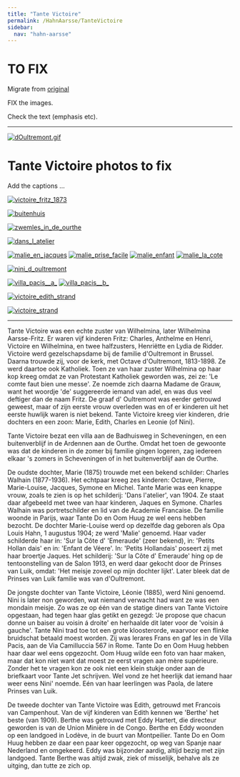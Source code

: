 ```yaml
---
title: "Tante Victoire"
permalink: /HahnAarsse/TanteVictoire
sidebar:
  nav: "hahn-aarsse"
---
```


# TO FIX

Migrate from [original](https://www.nierstrasz.org/HahnAarsse/TanteVictoire.html)

FIX the images.

Check the text (emphasis etc).

---

[![dOultremont.gif](/assets/images/HahnAarsse/trees/dOultremont.gif)](/assets/images/HahnAarsse/trees/dOultremont.gif)


# Tante Victoire photos to fix

Add the captions ...


[![victoire_fritz_1873](/assets/images/HahnAarsse/small/victoire_fritz_1873.jpg)](/assets/images/HahnAarsse/full/victoire_fritz_1873.jpg)

[![buitenhuis](/assets/images/HahnAarsse/small/buitenhuis.jpg)](/assets/images/HahnAarsse/full/buitenhuis.jpg)

[![zwemles_in_de_ourthe](/assets/images/HahnAarsse/small/zwemles_in_de_ourthe.jpg)](/assets/images/HahnAarsse/full/zwemles_in_de_ourthe.jpg)



[![dans_l_atelier](/assets/images/HahnAarsse/small/dans_l_atelier.jpg)](/assets/images/HahnAarsse/full/dans_l_atelier.jpg)


[![malie_en_jacques](/assets/images/HahnAarsse/small/malie_en_jacques.jpg)](/assets/images/HahnAarsse/full/malie_en_jacques.jpg)
[![malie_prise_facile](/assets/images/HahnAarsse/small/malie_prise_facile.jpg)](/assets/images/HahnAarsse/full/malie_prise_facile.jpg)
[![malie_enfant](/assets/images/HahnAarsse/small/malie_enfant.jpg)](/assets/images/HahnAarsse/full/malie_enfant.jpg)
[![malie_la_cote](/assets/images/HahnAarsse/small/malie_la_cote.jpg)](/assets/images/HahnAarsse/full/malie_la_cote.jpg)

[![nini_d_oultremont](/assets/images/HahnAarsse/small/nini_d_oultremont.jpg)](/assets/images/HahnAarsse/full/nini_d_oultremont.jpg)

[![villa_pacis__a_](/assets/images/HahnAarsse/small/villa_pacis__a_.jpg)](/assets/images/HahnAarsse/full/villa_pacis__a_.jpg)
[![villa_pacis__b_](/assets/images/HahnAarsse/small/villa_pacis__b_.jpg)](/assets/images/HahnAarsse/full/villa_pacis__b_.jpg)



[![victoire_edith_strand](/assets/images/HahnAarsse/small/victoire_edith_strand.jpg)](/assets/images/HahnAarsse/full/victoire_edith_strand.jpg)



[![victoire_strand](/assets/images/HahnAarsse/small/victoire_strand.jpg)](/assets/images/HahnAarsse/full/victoire_strand.jpg)

---

Tante Victoire was een echte zuster van Wilhelmina, later Wilhelmina Aarsse-Fritz. Er waren vijf kinderen Fritz: Charles, Anthelme en Henri, Victoire en Wilhelmina, en twee halfzusters, Henriëtte en Lydia de Ridder. Victoire werd gezelschapsdame bij de familie d'Oultremont in Brussel. Daarna trouwde zij, voor de kerk, met Octave d'Oultremont, 1813-1898. Ze werd daartoe ook Katholiek. Toen ze van haar zuster Wilhelmina op haar kop kreeg omdat ze van Protestant Katholiek geworden was, zei ze: 'Le comte faut bien une messe'. Ze noemde zich daarna Madame de Grauw, want het woordje 'de' suggereerde iemand van adel, en was dus veel deftiger dan de naam Fritz. De graaf d' Oultremont was eerder getrouwd geweest, maar of zijn eerste vrouw overleden was en of er kinderen uit het eerste huwlijk waren is niet bekend. Tante Victoire kreeg vier kinderen, drie dochters en een zoon: Marie, Edith, Charles en Leonie (of Nini).

Tante Victoire bezat een villa aan de Badhuisweg in Scheveningen, en een buitenverblijf in de Ardennen aan de Ourthe. Omdat het toen de gewoonte was dat de kinderen in de zomer bij familie gingen logeren, zag iedereen elkaar 's zomers in Scheveningen of in het buitenverblijf aan de Ourthe.

De oudste dochter, Marie (1875) trouwde met een bekend schilder: Charles Walhain (1877-1936). Het echtpaar kreeg zes kinderen: Octave, Pierre, Marie-Louise, Jacques, Symone en Michel. Tante Marie was een knappe vrouw, zoals te zien is op het schilderij: 'Dans l'atelier', van 1904. Ze staat daar afgebeeld met twee van haar kinderen, Jaques en Symone. Charles Walhain was portretschilder en lid van de Academie Francaise. De familie woonde in Parijs, waar Tante Do en Oom Huug ze wel eens hebben bezocht. De dochter Marie-Louise werd op dezelfde dag geboren als Opa Louis Hahn, 1 augustus 1904; ze werd 'Malie' genoemd. Haar vader schilderde haar in: 'Sur la Côte d' 'Emeraude' (zeer bekend), in: 'Petits Hollan dais' en in: 'Enfant de Véere'. In: 'Petits Hollandais' poseert zij met haar broertje Jaques. Het schilderij: 'Sur la Côte d' Emeraude' hing op de tentoonstelling van de Salon 1913, en werd daar gekocht door de Prinses van Luik, omdat: 'Het meisje zoveel op mijn dochter lijkt'. Later bleek dat de Prinses van Luik familie was van d'Oultremont.

De jongste dochter van Tante Victoire, Léonie (1885), werd Nini genoemd. Nini is later non geworden, wat niemand verwacht had want ze was een mondain meisje. Zo was ze op één van de statige diners van Tante Victoire opgestaan, had tegen haar glas getikt en gezegd: 'Je propose que chacun donne un baiser au voisin á droite' en herhaalde dit later voor de 'voisin á gauche'. Tante Nini trad toe tot een grote kloosterorde, waarvoor een flinke bruidschat betaald moest worden. Zij was lerares Frans en gaf les in de Villa Pacis, aan de Via Camilluccia 567 in Rome. Tante Do en Oom Huug hebben haar daar wel eens opgezocht. Oom Huug wilde een foto van haar maken, maar dat kon niet want dat moest ze eerst vragen aan mère supérieure. Zonder het te vragen kon ze ook niet een klein stukje onder aan de briefkaart voor Tante Jet schrijven. Wel vond ze het heerlijk dat iemand haar weer eens Nini' noemde. Eén van haar leerlingen was Paola, de latere Prinses van Luik.


De tweede dochter van Tante Victoire was Edith, getrouwd met Francois van Campenhout. Van de vijf kinderen van Edith kennen we 'Berthe' het beste (van 1909). Berthe was getrouwd met Eddy Hartert, die directeur geworden is van de Union Minière in de Congo. Berthe en Eddy woonden op een landgoed in Lodève, in de buurt van Montpeilier. Tante Do en Oom Huug hebben ze daar een paar keer opgezocht, op weg van Spanje naar Nederland en omgekeerd. Eddy was bijzonder aardig, altijd bezig met zijn landgoed. Tante Berthe was altijd zwak, ziek of misselijk, behalve als ze uitging, dan tutte ze zich op.

